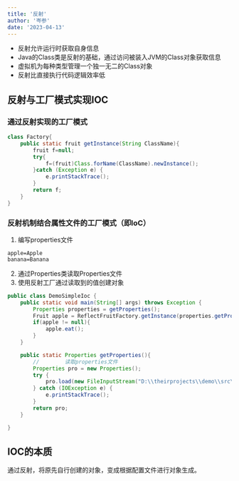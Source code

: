 ```yaml
---
title: '反射'
author: '岑参'
date: '2023-04-13'
---
```

- 反射允许运行时获取自身信息
- Java的Class类是反射的基础，通过访问被装入JVM的Class对象获取信息
- 虚拟机为每种类型管理一个独一无二的Class对象
- 反射比直接执行代码逻辑效率低

## 反射与工厂模式实现IOC
### 通过反射实现的工厂模式
```java
class Factory{
    public static fruit getInstance(String ClassName){
        fruit f=null;
        try{
            f=(fruit)Class.forName(ClassName).newInstance();
        }catch (Exception e) {
            e.printStackTrace();
        }
        return f;
    }
}
```
### 反射机制结合属性文件的工厂模式（即IoC）

1. 编写properties文件
```properties
apple=Apple
banana=Banana
```

2. 通过Properties类读取Properties文件
3. 使用反射工厂通过读取到的值创建对象
```java
public class DemoSimpleIoc {
    public static void main(String[] args) throws Exception {
        Properties properties = getProperties();
        Fruit apple = ReflectFruitFactory.getInstance(properties.getProperty("apple"));
        if(apple != null){
            apple.eat();
        }
    }

    public static Properties getProperties(){
        //        读取properties文件
        Properties pro = new Properties();
        try {
            pro.load(new FileInputStream("D:\\theirprojects\\demo\\src\\test\\java\\com\\example\\demo\\reflect\\simpleIOC\\fruit.properties"));
        } catch (IOException e) {
            e.printStackTrace();
        }
        return pro;
    }

}
```
## IOC的本质
通过反射，将原先自行创建的对象，变成根据配置文件进行对象生成。
